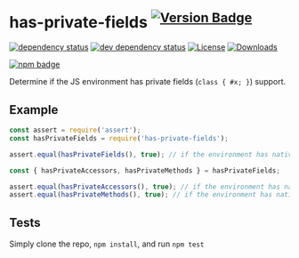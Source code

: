 # has-private-fields <sup>[![Version Badge][2]][1]</sup>

[![dependency status][5]][6]
[![dev dependency status][7]][8]
[![License][license-image]][license-url]
[![Downloads][downloads-image]][downloads-url]

[![npm badge][11]][1]

Determine if the JS environment has private fields (`class { #x; }`) support.

## Example

```js
const assert = require('assert');
const hasPrivateFields = require('has-private-fields');

assert.equal(hasPrivateFields(), true); // if the environment has native class private fields support

const { hasPrivateAccessors, hasPrivateMethods } = hasPrivateFields;

assert.equal(hasPrivateAccessors(), true); // if the environment has native class private accessors support
assert.equal(hasPrivateMethods(), true); // if the environment has native class private methods support
```

## Tests
Simply clone the repo, `npm install`, and run `npm test`

[1]: https://npmjs.org/package/has-private-fields
[2]: https://versionbadg.es/inspect-js/has-private-fields.svg
[5]: https://david-dm.org/inspect-js/has-private-fields.svg
[6]: https://david-dm.org/inspect-js/has-private-fields
[7]: https://david-dm.org/inspect-js/has-private-fields/dev-status.svg
[8]: https://david-dm.org/inspect-js/has-private-fields#info=devDependencies
[9]: https://ci.testling.com/inspect-js/has-private-fields.png
[10]: https://ci.testling.com/inspect-js/has-private-fields
[11]: https://nodei.co/npm/has-private-fields.png?downloads=true&stars=true
[license-image]: https://img.shields.io/npm/l/has-private-fields.svg
[license-url]: LICENSE
[downloads-image]: https://img.shields.io/npm/dm/has-private-fields.svg
[downloads-url]: https://npm-stat.com/charts.html?package=has-private-fields
